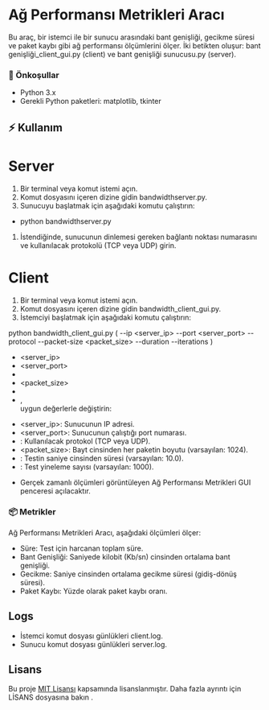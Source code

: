# Ağ Performansı Metrikleri Aracı

Bu araç, bir istemci ile bir sunucu arasındaki bant genişliği, gecikme süresi ve paket kaybı gibi ağ performansı ölçümlerini ölçer. İki betikten oluşur: bant genişliği_client_gui.py (client) ve bant genişliği sunucusu.py (server).

###  :electric_plug: Önkoşullar

- Python 3.x
- Gerekli Python paketleri: matplotlib, tkinter

## :zap: Kullanım

# Server

1. Bir terminal veya komut istemi açın.
2. Komut dosyasını içeren dizine gidin bandwidthserver.py.
3. Sunucuyu başlatmak için aşağıdaki komutu çalıştırın:

- python bandwidthserver.py

1. İstendiğinde, sunucunun dinlemesi gereken bağlantı noktası numarasını ve kullanılacak protokolü (TCP veya UDP) girin.

# Client

1. Bir terminal veya komut istemi açın.
2. Komut dosyasını içeren dizine gidin bandwidth_client_gui.py.
3. İstemciyi başlatmak için aşağıdaki komutu çalıştırın:

python bandwidth_client_gui.py ( --ip <server_ip> --port <server_port> --protocol <protocol> --packet-size <packet_size> --duration <duration> --iterations <iterations> )


* <server_ip>
* <server_port>
* <protocol>
* <packet_size>
* <duration>
* <iterations>,  
uygun değerlerle değiştirin:


- <server_ip>: Sunucunun IP adresi.
- <server_port>: Sunucunun çalıştığı port numarası.
- <protocol>: Kullanılacak protokol (TCP veya UDP).
- <packet_size>: Bayt cinsinden her paketin boyutu (varsayılan: 1024).
- <duration>: Testin saniye cinsinden süresi (varsayılan: 10.0).
- <iterations>: Test yineleme sayısı (varsayılan: 1000).

* Gerçek zamanlı ölçümleri görüntüleyen Ağ Performansı Metrikleri GUI penceresi açılacaktır.

###  :package: Metrikler
Ağ Performansı Metrikleri Aracı, aşağıdaki ölçümleri ölçer:

- Süre: Test için harcanan toplam süre.
- Bant Genişliği: Saniyede kilobit (Kb/sn) cinsinden ortalama bant genişliği.
- Gecikme: Saniye cinsinden ortalama gecikme süresi (gidiş-dönüş süresi).
- Paket Kaybı: Yüzde olarak paket kaybı oranı.

## Logs

- İstemci komut dosyası günlükleri client.log.
- Sunucu komut dosyası günlükleri server.log.

## Lisans

Bu proje [MIT Lisansı](LİSANS) kapsamında lisanslanmıştır. Daha fazla ayrıntı için LİSANS dosyasına bakın .
